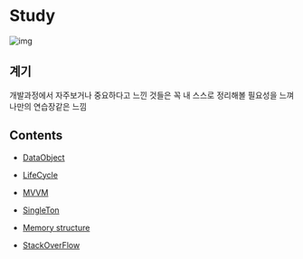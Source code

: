 # Study

![img](https://comcomelectronics.com/wp-content/uploads/2022/08/apple-ios-2.jpg)
<br/>

## 계기

개발과정에서 자주보거나 중요하다고 느낀 것들은 꼭 내 스스로 정리해볼 필요성을 느껴 나만의 연습장같은 느낌
<br/>

## Contents

- [DataObject](https://github.com/BOLTB0X/Swift_Study/tree/main/study/DataObject)
  <br/>

- [LifeCycle](https://github.com/BOLTB0X/Swift_Study/tree/main/study/LifeCycle)
  <br/>

- [MVVM](https://github.com/BOLTB0X/Swift_Study/tree/main/study/mvvmTutorial.playground)
  <br/>

- [SingleTon](https://github.com/BOLTB0X/Swift_Study/tree/main/study/Singleton)
  <br/>

- [Memory structure](https://github.com/BOLTB0X/Swift_Study/tree/main/study/Memory)
  <br/>

- [StackOverFlow](https://github.com/BOLTB0X/Swift_Study/tree/main/study/Memory)
  <br/>
